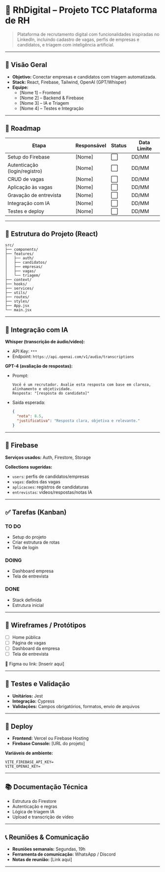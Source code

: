 
# 📌 RhDigital – Projeto TCC Plataforma de RH

> Plataforma de recrutamento digital com funcionalidades inspiradas no LinkedIn, incluindo cadastro de vagas, perfis de empresas e candidatos, e triagem com inteligência artificial.

---

## 🧠 Visão Geral

- **Objetivo:** Conectar empresas e candidatos com triagem automatizada.
- **Stack:** React, Firebase, Tailwind, OpenAI (GPT/Whisper)
- **Equipe:**
  - [Nome 1] – Frontend
  - [Nome 2] – Backend & Firebase
  - [Nome 3] – IA e Triagem
  - [Nome 4] – Testes e Integração

---

## 📅 Roadmap

| Etapa                            | Responsável | Status | Data Limite |
|----------------------------------|-------------|--------|-------------|
| Setup do Firebase                | [Nome]      | ⬜      | DD/MM       |
| Autenticação (login/registro)    | [Nome]      | ⬜      | DD/MM       |
| CRUD de vagas                    | [Nome]      | ⬜      | DD/MM       |
| Aplicação às vagas               | [Nome]      | ⬜      | DD/MM       |
| Gravação de entrevista           | [Nome]      | ⬜      | DD/MM       |
| Integração com IA                | [Nome]      | ⬜      | DD/MM       |
| Testes e deploy                  | [Nome]      | ⬜      | DD/MM       |

---

## 🧱 Estrutura do Projeto (React)

```
src/
├── components/
├── features/
│   ├── auth/
│   ├── candidatos/
│   ├── empresas/
│   ├── vagas/
│   └── triagem/
├── context/
├── hooks/
├── services/
├── utils/
├── routes/
├── styles/
├── App.jsx
└── main.jsx
```

---

## 🤖 Integração com IA

**Whisper (transcrição de áudio/vídeo):**
- API Key: `***`
- Endpoint: `https://api.openai.com/v1/audio/transcriptions`

**GPT-4 (avaliação de respostas):**
- Prompt:
  ```
  Você é um recrutador. Avalie esta resposta com base em clareza, alinhamento e objetividade.
  Resposta: "[resposta do candidato]"
  ```
- Saída esperada:
  ```json
  {
    "nota": 8.5,
    "justificativa": "Resposta clara, objetiva e relevante."
  }
  ```

---

## 🔧 Firebase

**Serviços usados:** Auth, Firestore, Storage

**Collections sugeridas:**
- `users`: perfis de candidatos/empresas
- `vagas`: dados das vagas
- `aplicacoes`: registros de candidaturas
- `entrevistas`: vídeos/respostas/notas IA

---

## ✅ Tarefas (Kanban)

### TO DO
- Setup do projeto
- Criar estrutura de rotas
- Tela de login

### DOING
- Dashboard empresa
- Tela de entrevista

### DONE
- Stack definida
- Estrutura inicial

---

## 📸 Wireframes / Protótipos

- [ ] Home pública
- [ ] Página de vagas
- [ ] Dashboard da empresa
- [ ] Tela de entrevista

📁 Figma ou link: [Inserir aqui]

---

## 🧪 Testes e Validação

- **Unitários:** Jest
- **Integração:** Cypress
- **Validações:** Campos obrigatórios, formatos, envio de arquivos

---

## 🚀 Deploy

- **Frontend:** Vercel ou Firebase Hosting
- **Firebase Console:** [URL do projeto]

**Variáveis de ambiente:**
```env
VITE_FIREBASE_API_KEY=
VITE_OPENAI_KEY=
```

---

## 📚 Documentação Técnica

- Estrutura do Firestore
- Autenticação e regras
- Lógica de triagem IA
- Upload e transcrição de vídeo

---

## 📞 Reuniões & Comunicação

- **Reuniões semanais:** Segundas, 19h
- **Ferramenta de comunicação:** WhatsApp / Discord
- **Notas de reunião:** [Link aqui]

---
